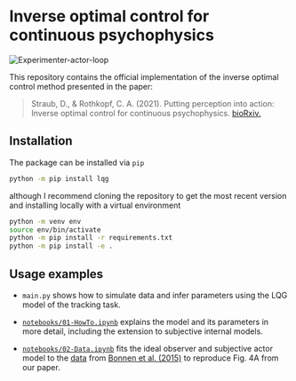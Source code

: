# Inverse optimal control for continuous psychophysics

![Experimenter-actor-loop](https://raw.githubusercontent.com/RothkopfLab/lqg/main/img/experimenter-actor-loop.png)


This repository contains the official implementation of the inverse optimal control method presented in the paper:

> Straub, D., & Rothkopf, C. A. (2021). Putting perception into action: Inverse optimal control for continuous psychophysics. [bioRxiv.](https://www.biorxiv.org/content/10.1101/2021.12.23.473976v1.abstract)

## Installation
The package can be installed via `pip`

```bash
python -m pip install lqg
```

although I recommend cloning the repository to get the most recent version and installing locally with a virtual environment

```bash
python -m venv env
source env/bin/activate
python -m pip install -r requirements.txt
python -m pip install -e .
```

## Usage examples
- `main.py` shows how to simulate data and infer parameters using the LQG model of the tracking task.

- [`notebooks/01-HowTo.ipynb`](https://github.com/RothkopfLab/lqg/blob/main/notebooks/01-HowTo.ipynb) explains the model and its parameters in more detail, including the extension to subjective internal models.

- [`notebooks/02-Data.ipynb`](https://github.com/RothkopfLab/lqg/blob/main/notebooks/02-Data.ipynb) fits the ideal observer and subjective actor model to the [data](https://github.com/kbonnen/BonnenEtAl2015_KalmanFilterCode) from [Bonnen et al. (2015)](https://jov.arvojournals.org/article.aspx?articleid=2301260) to reproduce Fig. 4A from our paper.
